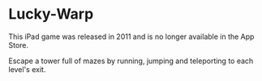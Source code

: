 # Lucky-Warp
This iPad game was released in 2011 and is no longer available in the App Store. 

Escape a tower full of mazes by running, jumping and teleporting to each level's exit.
